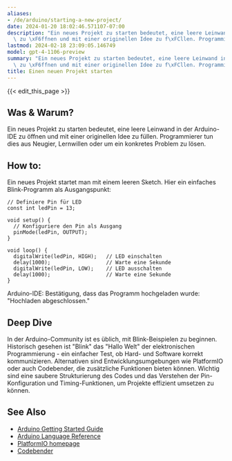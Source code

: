 ```yaml
---
aliases:
- /de/arduino/starting-a-new-project/
date: 2024-01-20 18:02:46.571107-07:00
description: "Ein neues Projekt zu starten bedeutet, eine leere Leinwand in der Arduino-IDE\
  \ zu \xF6ffnen und mit einer originellen Idee zu f\xFCllen. Programmierer tun dies\u2026"
lastmod: 2024-02-18 23:09:05.146749
model: gpt-4-1106-preview
summary: "Ein neues Projekt zu starten bedeutet, eine leere Leinwand in der Arduino-IDE\
  \ zu \xF6ffnen und mit einer originellen Idee zu f\xFCllen. Programmierer tun dies\u2026"
title: Einen neuen Projekt starten
---
```


{{< edit_this_page >}}

## Was & Warum?

Ein neues Projekt zu starten bedeutet, eine leere Leinwand in der Arduino-IDE zu öffnen und mit einer originellen Idee zu füllen. Programmierer tun dies aus Neugier, Lernwillen oder um ein konkretes Problem zu lösen.

## How to:

Ein neues Projekt startet man mit einem leeren Sketch. Hier ein einfaches Blink-Programm als Ausgangspunkt:

```Arduino
// Definiere Pin für LED
const int ledPin = 13;

void setup() {
  // Konfiguriere den Pin als Ausgang
  pinMode(ledPin, OUTPUT);
}

void loop() {
  digitalWrite(ledPin, HIGH);   // LED einschalten
  delay(1000);                  // Warte eine Sekunde
  digitalWrite(ledPin, LOW);    // LED ausschalten
  delay(1000);                  // Warte eine Sekunde
}
```

Arduino-IDE: Bestätigung, dass das Programm hochgeladen wurde: "Hochladen abgeschlossen."

## Deep Dive

In der Arduino-Community ist es üblich, mit Blink-Beispielen zu beginnen. Historisch gesehen ist "Blink" das "Hallo Welt" der elektronischen Programmierung - ein einfacher Test, ob Hard- und Software korrekt kommunizieren. Alternativen sind Entwicklungsumgebungen wie PlatformIO oder auch Codebender, die zusätzliche Funktionen bieten können. Wichtig sind eine saubere Strukturierung des Codes und das Verstehen der Pin-Konfiguration und Timing-Funktionen, um Projekte effizient umsetzen zu können.

## See Also

- [Arduino Getting Started Guide](https://www.arduino.cc/en/Guide)
- [Arduino Language Reference](https://www.arduino.cc/reference/en/)
- [PlatformIO homepage](https://platformio.org/)
- [Codebender](https://codebender.cc/)

